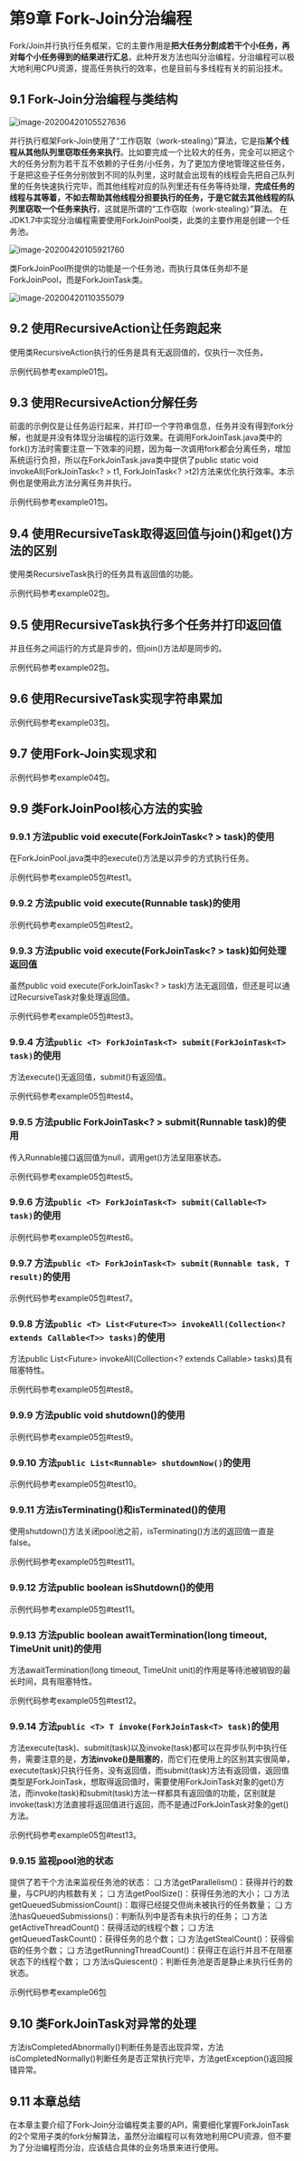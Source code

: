 # 第9章 Fork-Join分治编程

Fork/Join并行执行任务框架，它的主要作用是**把大任务分割成若干个小任务，再对每个小任务得到的结果进行汇总**，此种开发方法也叫分治编程，分治编程可以极大地利用CPU资源，提高任务执行的效率，也是目前与多线程有关的前沿技术。

## 9.1 Fork-Join分治编程与类结构

![image-20200420105527636](/Users/zhukaishengy/StudyWorkSpace/java-concurrent-api/src/main/java/chapter09/imgs//image-20200420105527636.png)

并行执行框架Fork-Join使用了“工作窃取（work-stealing）”算法，它是指**某个线程从其他队列里窃取任务来执行**。比如要完成一个比较大的任务，完全可以把这个大的任务分割为若干互不依赖的子任务/小任务，为了更加方便地管理这些任务，于是把这些子任务分别放到不同的队列里，这时就会出现有的线程会先把自己队列里的任务快速执行完毕，而其他线程对应的队列里还有任务等待处理，**完成任务的线程与其等着，不如去帮助其他线程分担要执行的任务，于是它就去其他线程的队列里窃取一个任务来执行**，这就是所谓的“工作窃取（work-stealing）”算法。
在JDK1.7中实现分治编程需要使用ForkJoinPool类，此类的主要作用是创建一个任务池。

![image-20200420105921760](/Users/zhukaishengy/StudyWorkSpace/java-concurrent-api/src/main/java/chapter09/imgs//image-20200420105921760.png)

类ForkJoinPool所提供的功能是一个任务池，而执行具体任务却不是ForkJoinPool，而是ForkJoinTask类。

![image-20200420110355079](/Users/zhukaishengy/StudyWorkSpace/java-concurrent-api/src/main/java/chapter09/imgs//image-20200420110355079.png)



## 9.2 使用RecursiveAction让任务跑起来

使用类RecursiveAction执行的任务是具有无返回值的，仅执行一次任务。

示例代码参考example01包。

## 9.3 使用RecursiveAction分解任务

前面的示例仅是让任务运行起来，并打印一个字符串信息，任务并没有得到fork分解，也就是并没有体现分治编程的运行效果。在调用ForkJoinTask.java类中的fork()方法时需要注意一下效率的问题，因为每一次调用fork都会分离任务，增加系统运行负担，所以在ForkJoinTask.java类中提供了public static void invokeAll(ForkJoinTask<? > t1, ForkJoinTask<? >t2)方法来优化执行效率。本示例也是使用此方法分离任务并执行。

示例代码参考example01包。

## 9.4 使用RecursiveTask取得返回值与join()和get()方法的区别

使用类RecursiveTask执行的任务具有返回值的功能。

示例代码参考example02包。

## 9.5 使用RecursiveTask执行多个任务并打印返回值

并且任务之间运行的方式是异步的，但join()方法却是同步的。

示例代码参考example02包。

## 9.6 使用RecursiveTask实现字符串累加

示例代码参考example03包。

## 9.7 使用Fork-Join实现求和

示例代码参考example04包。

## 9.9 类ForkJoinPool核心方法的实验

### 9.9.1 方法public void execute(ForkJoinTask<? > task)的使用

在ForkJoinPool.java类中的execute()方法是以异步的方式执行任务。

示例代码参考example05包#test1。

### 9.9.2 方法public void execute(Runnable task)的使用

示例代码参考example05包#test2。

### 9.9.3 方法public void execute(ForkJoinTask<? > task)如何处理返回值

虽然public void execute(ForkJoinTask<? > task)方法无返回值，但还是可以通过RecursiveTask对象处理返回值。

示例代码参考example05包#test3。

### 9.9.4 方法`public <T> ForkJoinTask<T> submit(ForkJoinTask<T> task)`的使用

方法execute()无返回值，submit()有返回值。

示例代码参考example05包#test4。

### 9.9.5 方法public ForkJoinTask<? > submit(Runnable task)的使用

传入Runnable接口返回值为null，调用get()方法呈阻塞状态。

示例代码参考example05包#test5。

### 9.9.6 方法`public <T> ForkJoinTask<T> submit(Callable<T> task)`的使用

示例代码参考example05包#test6。

### 9.9.7 方法`public <T> ForkJoinTask<T> submit(Runnable task, T result)`的使用

示例代码参考example05包#test7。

### 9.9.8 方法`public <T> List<Future<T>> invokeAll(Collection<? extends Callable<T>> tasks)`的使用

方法public <T> List<Future<T>> invokeAll(Collection<? extends Callable<T>> tasks)具有阻塞特性。

示例代码参考example05包#test8。

### 9.9.9 方法public void shutdown()的使用

示例代码参考example05包#test9。

### 9.9.10 方法`public List<Runnable> shutdownNow()`的使用

示例代码参考example05包#test10。

### 9.9.11 方法isTerminating()和isTerminated()的使用

使用shutdown()方法关闭pool池之前，isTerminating()方法的返回值一直是false。

示例代码参考example05包#test11。

### 9.9.12 方法public boolean isShutdown()的使用

示例代码参考example05包#test11。

### 9.9.13 方法public boolean awaitTermination(long timeout, TimeUnit unit)的使用

方法awaitTermination(long timeout, TimeUnit unit)的作用是等待池被销毁的最长时间，具有阻塞特性。

示例代码参考example05包#test12。

### 9.9.14 方法`public <T> T invoke(ForkJoinTask<T> task)`的使用

方法execute(task)、submit(task)以及invoke(task)都可以在异步队列中执行任务，需要注意的是，**方法invoke()是阻塞的**，而它们在使用上的区别其实很简单，execute(task)只执行任务，没有返回值，而submit(task)方法有返回值，返回值类型是ForkJoinTask，想取得返回值时，需要使用ForkJoinTask对象的get()方法，而invoke(task)和submit(task)方法一样都具有返回值的功能，区别就是invoke(task)方法直接将返回值进行返回，而不是通过ForkJoinTask对象的get()方法。

示例代码参考example05包#test13。

### 9.9.15 监视pool池的状态

提供了若干个方法来监视任务池的状态：
❑ 方法getParallelism()：获得并行的数量，与CPU的内核数有关；
❑ 方法getPoolSize()：获得任务池的大小；
❑ 方法getQueuedSubmissionCount()：取得已经提交但尚未被执行的任务数量；
❑ 方法hasQueuedSubmissions()：判断队列中是否有未执行的任务；
❑ 方法getActiveThreadCount()：获得活动的线程个数；
❑ 方法getQueuedTaskCount()：获得任务的总个数；
❑ 方法getStealCount()：获得偷窃的任务个数；
❑ 方法getRunningThreadCount()：获得正在运行并且不在阻塞状态下的线程个数；
❑ 方法isQuiescent()：判断任务池是否是静止未执行任务的状态。

示例代码参考example06包

## 9.10 类ForkJoinTask对异常的处理

方法isCompletedAbnormally()判断任务是否出现异常，方法isCompletedNormally()判断任务是否正常执行完毕，方法getException()返回报错异常。

## 9.11 本章总结

在本章主要介绍了Fork-Join分治编程类主要的API，需要细化掌握ForkJoinTask的2个常用子类的fork分解算法，虽然分治编程可以有效地利用CPU资源，但不要为了分治编程而分治，应该结合具体的业务场景来进行使用。